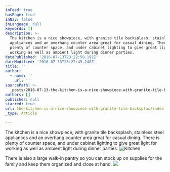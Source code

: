 ```yaml
---
inFeed: true
hasPage: true
inNav: false
inLanguage: null
keywords: []
description: >-
  The kitchen is a nice showpiece, with granite tile backsplash, stainless steel
  appliances and an overhang counter area great for casual dining. There is
  plenty of counter space, and under cabinet lighting to give great light for
  working as well as ambient light during dinner parties. 
datePublished: '2016-07-13T23:22:50.192Z'
dateModified: '2016-07-13T23:22:45.248Z'
title: ''
author:
  - name: ''
    url: ''
sourcePath: >-
  _posts/2016-07-13-the-kitchen-is-a-nice-showpiece-with-granite-tile-backsplas.md
authors: []
publisher: null
starred: true
url: the-kitchen-is-a-nice-showpiece-with-granite-tile-backsplas/index.html
_type: Article

---
```

The kitchen is a nice showpiece, with granite tile backsplash, stainless steel appliances and an overhang counter area great for casual dining. There is plenty of counter space, and under cabinet lighting to give great light for working as well as ambient light during dinner parties. ![Kitchen](https://the-grid-user-content.s3-us-west-2.amazonaws.com/a8e2f3ae-3399-4c37-b032-c1a95db0cc75.jpg)

There is also a large walk-in pantry so you can stock up on supplies for the family and keep them organized and close at hand.
![](https://the-grid-user-content.s3-us-west-2.amazonaws.com/e3381623-d486-4db0-8a33-2f39a9f1698d.jpg)